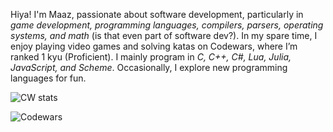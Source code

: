 <!--
**MaazSaeed/MaazSaeed** is a ✨ _special_ ✨ repository because its `README.md` (this file) appears on your GitHub profile.


Here are some ideas to get you started:
-->
Hiya! I'm Maaz, passionate about software development, particularly in _game development, programming languages, compilers, parsers, operating systems, and math_ (is that even part of software dev?). In my spare time, I enjoy playing video games and solving katas on Codewars, where I’m ranked 1 kyu (Proficient). I mainly program in _C, C++, C#, Lua, Julia, JavaScript, and Scheme_. Occasionally, I explore new programming languages for fun.
<!--
-  👯 I’m looking to collaborate on 
- 🤔 I’m looking for help with ...
- 💬 Ask me about ...
- 📫 How to reach me: ...
- 
-->
![CW stats](https://www.codewars.com/users/maaze_e/badges/large)

![Codewars](https://github.r2v.ch/codewars?user=maaze_e&name=true&top_languages=true&stroke=%23b362ff&theme=gradient_dark)

